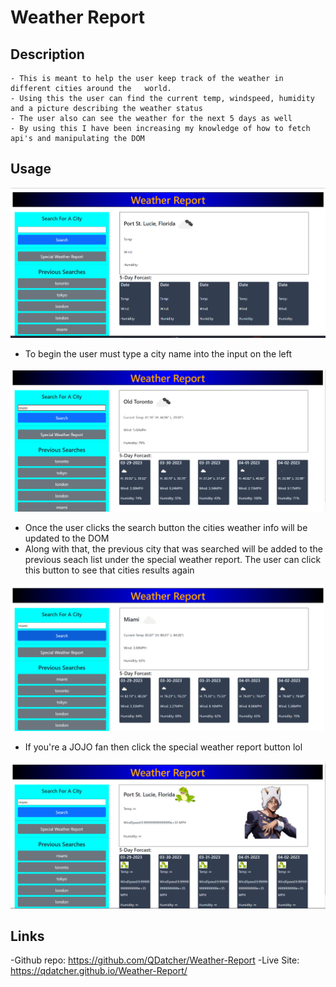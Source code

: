 # Weather Report

## Description
 
    - This is meant to help the user keep track of the weather in different cities around the   world.
    - Using this the user can find the current temp, windspeed, humidity and a picture describing the weather status
    - The user also can see the weather for the next 5 days as well
    - By using this I have been increasing my knowledge of how to fetch api's and manipulating the DOM

## Usage



![Front page of the website ](assets/imgs/front-page.png)

- To begin the user must type a city name into the input on the left

![Front page with 'miami' in the input](assets/imgs/typing.png)

- Once the user clicks the search button the cities weather info will be updated to the DOM
- Along with that, the previous city that was searched will be added to the previous seach list under the special weather report. The user can click this button to see that cities results again

![Miami weather info loaded to the site](assets/imgs/miami.png)

- If you're a JOJO fan then click the special weather report button lol

![JOJO reference Lol](assets/imgs/special.png)

## Links

-Github repo: https://github.com/QDatcher/Weather-Report
-Live Site: https://qdatcher.github.io/Weather-Report/
